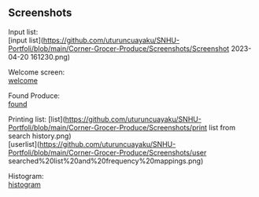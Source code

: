 Screenshots  
--- 
Input list:  
[input list](https://github.com/uturuncuayaku/SNHU-Portfoli/blob/main/Corner-Grocer-Produce/Screenshots/Screenshot 2023-04-20 161230.png)  

Welcome screen:  
[welcome](https://github.com/uturuncuayaku/SNHU-Portfoli/blob/main/Corner-Grocer-Produce/Screenshots/welcome.png)  

Found Produce:  
[found](https://github.com/uturuncuayaku/SNHU-Portfoli/blob/main/Corner-Grocer-Produce/Screenshots/FoundProduce.png)

Printing list:
[list](https://github.com/uturuncuayaku/SNHU-Portfoli/blob/main/Corner-Grocer-Produce/Screenshots/print list from search history.png)  
[userlist](https://github.com/uturuncuayaku/SNHU-Portfoli/blob/main/Corner-Grocer-Produce/Screenshots/user searched%20list%20and%20frequency%20mappings.png)  

Histogram:  
[histogram](https://github.com/uturuncuayaku/SNHU-Portfoli/blob/main/Corner-Grocer-Produce/Screenshots/histogram.png)  
